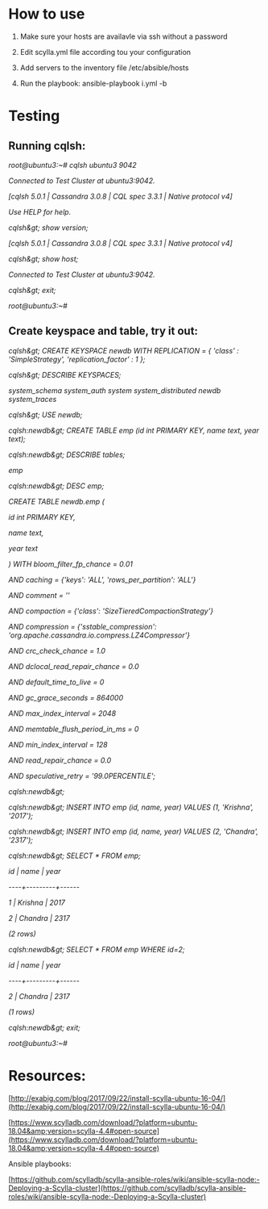 
# How to use

1. Make sure your hosts are availavle via ssh without a password

2. Edit scylla.yml file according tou your configuration

3. Add servers to the inventory file /etc/absible/hosts

4. Run the playbook: ansible-playbook i.yml -b


# Testing 


## Running cqlsh:

_root@ubuntu3:~# cqlsh ubuntu3 9042_

_Connected to Test Cluster at ubuntu3:9042._

_[cqlsh 5.0.1 | Cassandra 3.0.8 | CQL spec 3.3.1 | Native protocol v4]_

_Use HELP for help._

_cqlsh\&gt; show version;_

_[cqlsh 5.0.1 | Cassandra 3.0.8 | CQL spec 3.3.1 | Native protocol v4]_

_cqlsh\&gt; show host;_

_Connected to Test Cluster at ubuntu3:9042._

_cqlsh\&gt; exit;_

_root@ubuntu3:~#_

## Create keyspace and table, try it out:

_cqlsh\&gt; CREATE KEYSPACE newdb WITH REPLICATION = { &#39;class&#39; : &#39;SimpleStrategy&#39;, &#39;replication\_factor&#39; : 1 };_

_cqlsh\&gt; DESCRIBE KEYSPACES;_

_system\_schema system\_auth system system\_distributed newdb system\_traces_

_cqlsh\&gt; USE newdb;_

_cqlsh:newdb\&gt; CREATE TABLE emp (id int PRIMARY KEY, name text, year text);_

_cqlsh:newdb\&gt; DESCRIBE tables;_

_emp_

_cqlsh:newdb\&gt; DESC emp;_

_CREATE TABLE newdb.emp (_

_id int PRIMARY KEY,_

_name text,_

_year text_

_) WITH bloom\_filter\_fp\_chance = 0.01_

_AND caching = {&#39;keys&#39;: &#39;ALL&#39;, &#39;rows\_per\_partition&#39;: &#39;ALL&#39;}_

_AND comment = &#39;&#39;_

_AND compaction = {&#39;class&#39;: &#39;SizeTieredCompactionStrategy&#39;}_

_AND compression = {&#39;sstable\_compression&#39;: &#39;org.apache.cassandra.io.compress.LZ4Compressor&#39;}_

_AND crc\_check\_chance = 1.0_

_AND dclocal\_read\_repair\_chance = 0.0_

_AND default\_time\_to\_live = 0_

_AND gc\_grace\_seconds = 864000_

_AND max\_index\_interval = 2048_

_AND memtable\_flush\_period\_in\_ms = 0_

_AND min\_index\_interval = 128_

_AND read\_repair\_chance = 0.0_

_AND speculative\_retry = &#39;99.0PERCENTILE&#39;;_

_cqlsh:newdb\&gt;_

_cqlsh:newdb\&gt; INSERT INTO emp (id, name, year) VALUES (1, &#39;Krishna&#39;, &#39;2017&#39;);_

_cqlsh:newdb\&gt; INSERT INTO emp (id, name, year) VALUES (2, &#39;Chandra&#39;, &#39;2317&#39;);_

_cqlsh:newdb\&gt; SELECT \* FROM emp;_

_id | name | year_

_----+---------+------_

_1 | Krishna | 2017_

_2 | Chandra | 2317_

_(2 rows)_

_cqlsh:newdb\&gt; SELECT \* FROM emp WHERE id=2;_

_id | name | year_

_----+---------+------_

_2 | Chandra | 2317_

_(1 rows)_

_cqlsh:newdb\&gt; exit;_

_root@ubuntu3:~#_

# Resources:

[http://exabig.com/blog/2017/09/22/install-scylla-ubuntu-16-04/](http://exabig.com/blog/2017/09/22/install-scylla-ubuntu-16-04/)

[https://www.scylladb.com/download/?platform=ubuntu-18.04&amp;version=scylla-4.4#open-source](https://www.scylladb.com/download/?platform=ubuntu-18.04&amp;version=scylla-4.4#open-source)

Ansible playbooks:

[https://github.com/scylladb/scylla-ansible-roles/wiki/ansible-scylla-node:-Deploying-a-Scylla-cluster](https://github.com/scylladb/scylla-ansible-roles/wiki/ansible-scylla-node:-Deploying-a-Scylla-cluster)
